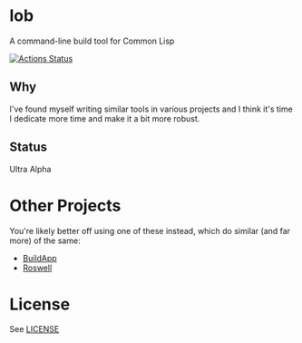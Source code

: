 # lob

A command-line build tool for Common Lisp

[![Actions Status](https://github.com/Zulu-Inuoe/lob/workflows/ci/badge.svg)](https://github.com/Zulu-Inuoe/lob/actions)

## Why

I've found myself writing similar tools in various projects and I think it's time I dedicate more time and make it a bit more robust.

## Status

Ultra Alpha

# Other Projects

You're likely better off using one of these instead, which do similar (and far more) of the same:

* [BuildApp](https://github.com/xach/buildapp)
* [Roswell](https://github.com/roswell/roswell)

# License
See [LICENSE](LICENSE.txt)
